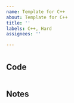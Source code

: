 ```yaml
---
name: Template for C++
about: Template for C++
title: ''
labels: C++, Hard
assignees: ''

---
```


# 

## Code
```cpp

```

## Notes
